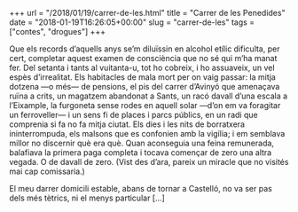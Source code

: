 +++
url = "/2018/01/19/carrer-de-les.html"
title = "Carrer de les Penedides"
date = "2018-01-19T16:26:05+00:00"
slug = "carrer-de-les"
tags = ["contes", "drogues"]
+++

Que els records d’aquells anys se’m diluïssin en alcohol etílic dificulta, per cert, completar aquest examen de consciència que no sé qui m’ha manat fer. Del setanta i tants al vuitanta-u, tot ho cobreix, i ho assuaveix, un vel espès d’irrealitat. Els habitacles de mala mort per on vaig passar: la mitja dotzena —o més— de pensions, el pis del carrer d’Avinyó que amenaçava ruïna a crits, un magatzem abandonat a Sants, un racó davall d’una escala a l’Eixample, la furgoneta sense rodes en aquell solar —d’on em va foragitar un ferroveller— i un sens fi de places i parcs públics, en un radi que comprenia si fa no fa mitja ciutat. Els dies i les nits de borratxera ininterrompuda, els malsons que es confonien amb la vigília; i em semblava millor no discernir què era què. Quan aconseguia una feina remunerada, balafiava la primera paga completa i tocava començar de zero una altra vegada. O de davall de zero. (Vist des d’ara, pareix un miracle que no visités mai cap comissaria.)

El meu darrer domicili estable, abans de tornar a Castelló, no va ser pas dels més tètrics, ni el menys particular […]

